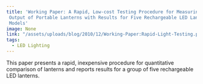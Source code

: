 ```yaml
---
title: 'Working Paper: A Rapid, Low-cost Testing Procedure for Measuring Light
 Output of Portable Lanterns with Results for Five Rechargeable LED Lantern
 Models'
image: None
link: "/assets/uploads/blog/2010/12/Working-Paper:Rapid-Light-Testing.pdf"
tags:
  - LED Lighting
---
```


This paper presents a rapid, inexpensive procedure for quantitative comparison
of lanterns and reports results for a group of five rechargeable LED lanterns.
